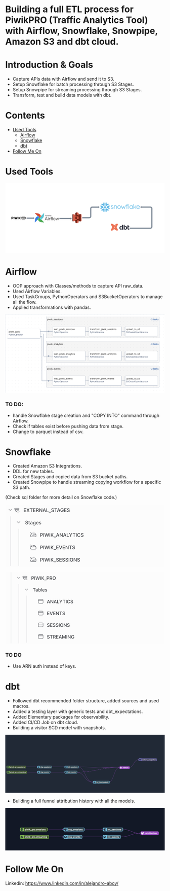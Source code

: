 # Building a full ETL process for PiwikPRO (Traffic Analytics Tool) with Airflow, Snowflake, Snowpipe, Amazon S3 and dbt cloud.

# Introduction & Goals
- Capture APIs data with Airflow and send it to S3.
- Setup Snowflake for batch processing through S3 Stages.
- Setup Snowpipe for streaming processing through S3 Stages.
- Transform, test and build data models with dbt.

# Contents

- [Used Tools](#used-tools)
  - [Airflow](#Airflow)
  - [Snowflake](#Snowflake)
  - [dbt](#dbt)
- [Follow Me On](#follow-me-on)

# Used Tools

![alt text](images/tools.png)

# Airflow

- OOP approach with Classes/methods to capture API raw_data.
- Used Airflow Variables.
- Used TaskGroups, PythonOperators and S3BucketOperators to manage all the flow. 
- Applied transformations with pandas.

![alt text](images/airflow.png)

### TO DO: 
- handle Snowflake stage creation and "COPY INTO" command through Airflow. 
- Check if tables exist before pushing data from stage. 
- Change to parquet instead of csv. 

# Snowflake

- Created Amazon S3 Integrations.
- DDL for new tables.
- Created Stages and copied data from S3 bucket paths.
- Created Snowpipe to handle streaming copying workflow for a specific S3 path. 

(Check sql folder for more detail on Snowflake code.)

![alt text](images/stages.png)

![alt text](images/schema.png)

### TO DO 
- Use ARN auth instead of keys.

# dbt
- Followed dbt recommended folder structure, added sources and used macros.
- Added a testing layer with generic tests and dbt_expectations.
- Added Elementary packages for observability. 
- Added CI/CD Job on dbt cloud. 
- Building a visitor SCD model with snapshots.

![alt text](images/visitor.png)

- Building a full funnel attribution history with all the models. 

![alt text](images/attribution.png)

# Follow Me On
Linkedin: https://www.linkedin.com/in/alejandro-aboy/ 

